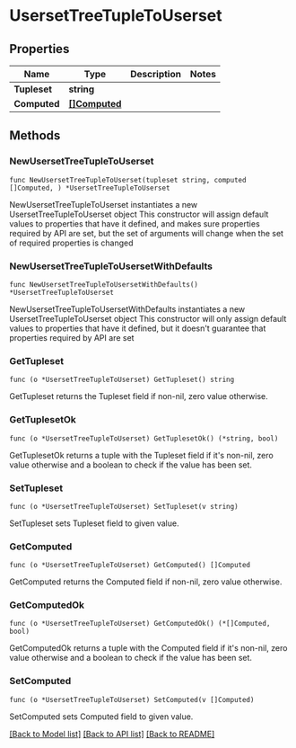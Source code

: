 # UsersetTreeTupleToUserset

## Properties

Name | Type | Description | Notes
------------ | ------------- | ------------- | -------------
**Tupleset** | **string** |  | 
**Computed** | [**[]Computed**](Computed.md) |  | 

## Methods

### NewUsersetTreeTupleToUserset

`func NewUsersetTreeTupleToUserset(tupleset string, computed []Computed, ) *UsersetTreeTupleToUserset`

NewUsersetTreeTupleToUserset instantiates a new UsersetTreeTupleToUserset object
This constructor will assign default values to properties that have it defined,
and makes sure properties required by API are set, but the set of arguments
will change when the set of required properties is changed

### NewUsersetTreeTupleToUsersetWithDefaults

`func NewUsersetTreeTupleToUsersetWithDefaults() *UsersetTreeTupleToUserset`

NewUsersetTreeTupleToUsersetWithDefaults instantiates a new UsersetTreeTupleToUserset object
This constructor will only assign default values to properties that have it defined,
but it doesn't guarantee that properties required by API are set

### GetTupleset

`func (o *UsersetTreeTupleToUserset) GetTupleset() string`

GetTupleset returns the Tupleset field if non-nil, zero value otherwise.

### GetTuplesetOk

`func (o *UsersetTreeTupleToUserset) GetTuplesetOk() (*string, bool)`

GetTuplesetOk returns a tuple with the Tupleset field if it's non-nil, zero value otherwise
and a boolean to check if the value has been set.

### SetTupleset

`func (o *UsersetTreeTupleToUserset) SetTupleset(v string)`

SetTupleset sets Tupleset field to given value.


### GetComputed

`func (o *UsersetTreeTupleToUserset) GetComputed() []Computed`

GetComputed returns the Computed field if non-nil, zero value otherwise.

### GetComputedOk

`func (o *UsersetTreeTupleToUserset) GetComputedOk() (*[]Computed, bool)`

GetComputedOk returns a tuple with the Computed field if it's non-nil, zero value otherwise
and a boolean to check if the value has been set.

### SetComputed

`func (o *UsersetTreeTupleToUserset) SetComputed(v []Computed)`

SetComputed sets Computed field to given value.



[[Back to Model list]](../README.md#documentation-for-models) [[Back to API list]](../README.md#documentation-for-api-endpoints) [[Back to README]](../README.md)


